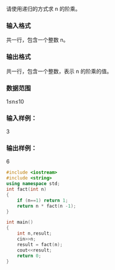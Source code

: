 请使用递归的方式求 n 的阶乘。

### 输入格式
共一行，包含一个整数 n。

### 输出格式
共一行，包含一个整数，表示 n 的阶乘的值。

### 数据范围
1≤n≤10
### 输入样例：
3
### 输出样例：
6

```c++
#include <iostream>
#include <string>
using namespace std;
int fact(int n)
{
    if (n==1) return 1;
    return n * fact(n -1);
}

int main()
{
    int n,result;
    cin>>n;
    result = fact(n);
    cout<<result;
    return 0;
}
```

